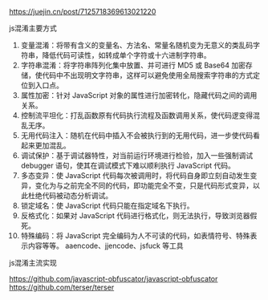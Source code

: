 https://juejin.cn/post/7125718369613021220

js混淆主要方式

1. 变量混淆：将带有含义的变量名、方法名、常量名随机变为无意义的类乱码字符串，降低代码可读性，如转成单个字符或十六进制字符串。
2. 字符串混淆：将字符串阵列化集中放置、并可进行 MD5 或 Base64 加密存储，使代码中不出现明文字符串，这样可以避免使用全局搜索字符串的方式定位到入口点。
3. 属性加密：针对 JavaScript 对象的属性进行加密转化，隐藏代码之间的调用关系。
4. 控制流平坦化：打乱函数原有代码执行流程及函数调用关系，使代码逻变得混乱无序。
5. 无用代码注入：随机在代码中插入不会被执行到的无用代码，进一步使代码看起来更加混乱。
6. 调试保护：基于调试器特性，对当前运行环境进行检验，加入一些强制调试 debugger 语句，使其在调试模式下难以顺利执行 JavaScript 代码。
7. 多态变异：使 JavaScript 代码每次被调用时，将代码自身即立刻自动发生变异，变化为与之前完全不同的代码，即功能完全不变，只是代码形式变异，以此杜绝代码被动态分析调试。
8. 锁定域名：使 JavaScript 代码只能在指定域名下执行。
9. 反格式化：如果对 JavaScript 代码进行格式化，则无法执行，导致浏览器假死。
10. 特殊编码：将 JavaScript 完全编码为人不可读的代码，如表情符号、特殊表示内容等等。 aaencode、jjencode、jsfuck 等工具

js混淆主流实现

https://github.com/javascript-obfuscator/javascript-obfuscator
https://github.com/terser/terser
